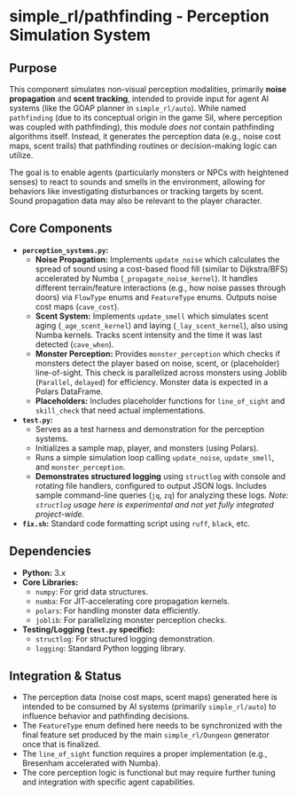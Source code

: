 # simple_rl/pathfinding - Perception Simulation System

## Purpose

This component simulates non-visual perception modalities, primarily **noise propagation** and **scent tracking**, intended to provide input for agent AI systems (like the GOAP planner in `simple_rl/auto`). While named `pathfinding` (due to its conceptual origin in the game Sil, where perception was coupled with pathfinding), this module *does not* contain pathfinding algorithms itself. Instead, it generates the perception data (e.g., noise cost maps, scent trails) that pathfinding routines or decision-making logic can utilize.

The goal is to enable agents (particularly monsters or NPCs with heightened senses) to react to sounds and smells in the environment, allowing for behaviors like investigating disturbances or tracking targets by scent. Sound propagation data may also be relevant to the player character.

## Core Components

* **`perception_systems.py`:**
    * **Noise Propagation:** Implements `update_noise` which calculates the spread of sound using a cost-based flood fill (similar to Dijkstra/BFS) accelerated by Numba (`_propagate_noise_kernel`). It handles different terrain/feature interactions (e.g., how noise passes through doors) via `FlowType` enums and `FeatureType` enums. Outputs noise cost maps (`cave_cost`).
    * **Scent System:** Implements `update_smell` which simulates scent aging (`_age_scent_kernel`) and laying (`_lay_scent_kernel`), also using Numba kernels. Tracks scent intensity and the time it was last detected (`cave_when`).
    * **Monster Perception:** Provides `monster_perception` which checks if monsters detect the player based on noise, scent, or (placeholder) line-of-sight. This check is parallelized across monsters using Joblib (`Parallel`, `delayed`) for efficiency. Monster data is expected in a Polars DataFrame.
    * **Placeholders:** Includes placeholder functions for `line_of_sight` and `skill_check` that need actual implementations.
* **`test.py`:**
    * Serves as a test harness and demonstration for the perception systems.
    * Initializes a sample map, player, and monsters (using Polars).
    * Runs a simple simulation loop calling `update_noise`, `update_smell`, and `monster_perception`.
    * **Demonstrates structured logging** using `structlog` with console and rotating file handlers, configured to output JSON logs. Includes sample command-line queries (`jq`, `zq`) for analyzing these logs. *Note: `structlog` usage here is experimental and not yet fully integrated project-wide.*
* **`fix.sh`:** Standard code formatting script using `ruff`, `black`, etc.

## Dependencies

* **Python:** 3.x
* **Core Libraries:**
    * `numpy`: For grid data structures.
    * `numba`: For JIT-accelerating core propagation kernels.
    * `polars`: For handling monster data efficiently.
    * `joblib`: For parallelizing monster perception checks.
* **Testing/Logging (`test.py` specific):**
    * `structlog`: For structured logging demonstration.
    * `logging`: Standard Python logging library.

## Integration & Status

* The perception data (noise cost maps, scent maps) generated here is intended to be consumed by AI systems (primarily `simple_rl/auto`) to influence behavior and pathfinding decisions.
* The `FeatureType` enum defined here needs to be synchronized with the final feature set produced by the main `simple_rl/Dungeon` generator once that is finalized.
* The `line_of_sight` function requires a proper implementation (e.g., Bresenham accelerated with Numba).
* The core perception logic is functional but may require further tuning and integration with specific agent capabilities.
